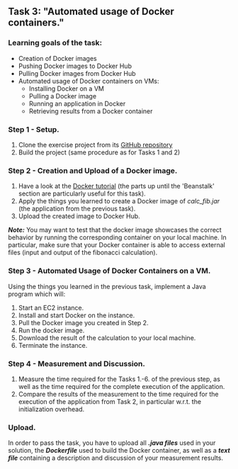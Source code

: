 

## Task 3: "Automated usage of Docker containers."

### Learning goals of the task:

* Creation of Docker images
* Pushing Docker images to Docker Hub
* Pulling Docker images from Docker Hub
* Automated usage of Docker containers on VMs:
	* Installing Docker on a VM
	* Pulling a Docker image
	* Running an application in Docker
	* Retrieving results from a Docker container


### Step 1 - Setup.

1. Clone the exercise project from its  [GitHub repository](https://github.com/FedorSmirnov89/proSemDistrSysWS2021/tree/master/Task3)
2. Build the project (same procedure as for Tasks 1 and 2)
        
### Step 2 - Creation and Upload of a Docker image.

1. Have a look at the [Docker tutorial](https://docker-curriculum.com/#introduction) (the parts up until the 'Beanstalk' section are particularly useful for this task).
2. Apply the things you learned to create a Docker image of _calc\_fib.jar_ (the application from the previous task).
3. Upload the created image to Docker Hub.

**_Note:_** You may want to test that the docker image showcases the correct behavior by running the corresponding container on your local machine. In particular, make sure that your Docker container is able to access external files (input and output of the fibonacci calculation).

### Step 3 - Automated Usage of Docker Containers on a VM.

Using the things you learned in the previous task, implement a Java program which will:

1. Start an EC2 instance.
2. Install and start Docker on the instance.
3. Pull the Docker image you created in Step 2.
4. Run the docker image.
5. Download the result of the calculation to your local machine.
6. Terminate the instance.

### Step 4 - Measurement and Discussion.

1. Measure the time required for the Tasks 1.-6. of the previous step, as well as the time required for the complete execution of the application.
2. Compare the results of the measurement to the time required for the execution of the application from Task 2, in particular w.r.t. the initialization overhead.

### Upload.

In order to pass the task, you have to upload all **_.java files_** used in your solution, the **_Dockerfile_** used to build the Docker container, as well as a **_text file_** containing a description and discussion of your measurement results.


